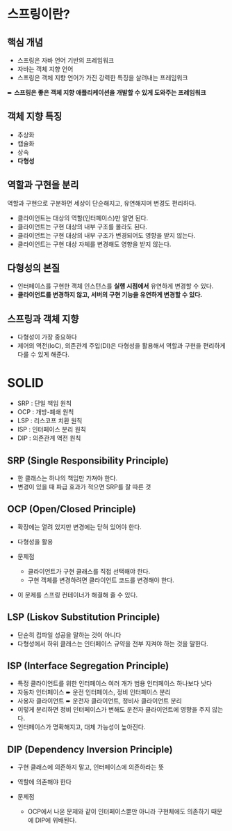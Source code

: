 # 스프링이란?

## 핵심 개념

- 스프링은 자바 언어 기반의 프레임워크
- 자바는 객체 지향 언어
- 스프링은 객체 지향 언어가 가진 강력한 특징을 살려내는 프레임워크

➨ **스프링은 좋은 객체 지향 애플리케이션을 개발할 수 있게 도와주는 프레임워크**



## 객체 지향 특징

- 추상화
- 캡슐화
- 상속
- **다형성**



## 역할과 구현을 분리

역할과 구현으로 구분하면 세상이 단순해지고, 유연해지며 변경도 편리하다.

- 클라이언트는 대상의 역할(인터페이스)만 알면 된다.
- 클라이언트는 구현 대상의 내부 구조를 몰라도 된다.
- 클라이언트는 구현 대상의 내부 구조가 변경되어도 영향을 받지 않는다.
- 클라이언트는 구현 대상 자체를 변경해도 영향을 받지 않는다.



## 다형성의 본질

- 인터페이스를 구현한 객체 인스턴스를 **실행 시점에서** 유연하게 변경할 수 있다.
- **클라이언트를 변경하지 않고, 서버의 구현 기능을 유연하게 변경할 수 있다.**



## 스프링과 객체 지향

- 다형성이 가장 중요하다
- 제어의 역전(IoC), 의존관계 주입(DI)은 다형성을 활용해서 역할과 구현을 편리하게 다룰 수 있게 해준다.



# SOLID

- SRP : 단일 책임 원칙
- OCP : 개방-폐쇄 원칙
- LSP : 리스코프 치환 원칙
- ISP : 인터페이스 분리 원칙
- DIP : 의존관계 역전 원칙



## SRP (Single Responsibility Principle)

- 한 클래스는 하나의 책임만 가져야 한다.
- 변경이 있을 때 파급 효과가 적으면 SRP를 잘 따른 것



## OCP (Open/Closed Principle)

- 확장에는 열려 있지만 변경에는 닫혀 있어야 한다.
- 다형성을 활용

- 문제점
  - 클라이언트가 구현 클래스를 직접 선택해야 한다.
  - 구현 객체를 변경하려면 클라이언트 코드를 변경해야 한다.
- 이 문제를 스프링 컨테이너가 해결해 줄 수 있다.



## LSP (Liskov Substitution Principle)

- 단순히 컴파일 성공을 말하는 것이 아니다
- 다형성에서 하위 클래스는 인터페이스 규약을 전부 지켜야 하는 것을 말한다.



## ISP (Interface Segregation Principle)

- 특정 클라이언트를 위한 인터페이스 여러 개가 범용 인터페이스 하나보다 낫다
- 자동차 인터페이스 ➨ 운전 인터페이스,  정비 인터페이스 분리
- 사용자 클라이언트 ➨ 운전자 클라이언트, 정비사 클라이언트 분리
- 이렇게 분리하면 정비 인터페이스가 변해도 운전자 클라이언트에 영향을 주지 않는다.
- 인터페이스가 명확해지고, 대체 가능성이 높아진다.



## DIP (Dependency Inversion Principle)

- 구현 클래스에 의존하지 말고, 인터페이스에 의존하라는 뜻
- 역할에 의존해야 한다

- 문제점
  - OCP에서 나온 문제와 같이 인터페이스뿐만 아니라 구현체에도 의존하기 때문에 DIP에 위배된다.





